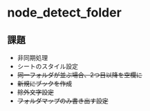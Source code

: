 # node_detect_folder

## 課題

- 非同期処理
- シートのスタイル設定
- ~~同一フォルダが並ぶ場合、2つ目以降を空欄に~~
- ~~新規にブックを作成~~
- ~~除外文字設定~~
- ~~フォルダマップのみ書き出す設定~~
